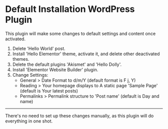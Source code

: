 # Default Installation WordPress Plugin
This plugin will make some changes to default settings and content once activated.

1. Delete 'Hello World' post.
2. Install 'Hello Elementor' theme, activate it, and delete other deactivated themes.
3. Delete the default plugins 'Akismet' and 'Hello Dolly'.
4. Install 'Elementor Website Builder' plugin.
5. Change Settings:
   - General > Date Format to d/m/Y (default format is F j, Y)
   - Reading > Your homepage displays to A static page 'Sample Page' (default is Your latest posts)
   - Permalinks > Permalink structure to 'Post name' (default is Day and name)

---
There's no need to set up these changes manually, as this plugin will do everything in one shot.
